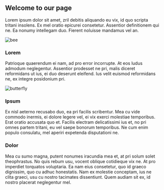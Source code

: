 ## Welcome to our page

Lorem ipsum dolor sit amet, zril debitis aliquando eu vix, id quo scripta tritani insolens. Ex mel oratio epicurei consetetur. Assentior definitionem qui ne. Ea nonumy intellegam duo. Fierent noluisse mandamus vel an.

![bee](https://rainbowcodedev.github.io/petalplaceholder/assets/bee.jpg)

### Lorem
Patrioque quaerendum ei nam, ad pro error incorrupte. At eos ludus admodum neglegentur. Assentior prodesset ne pri, malis diceret reformidans ut ius, ei duo deserunt eleifend. Ius velit euismod reformidans ne, ex integre posidonium pri.

![butterfly](https://rainbowcodedev.github.io/petalplaceholder/assets/butterfly.jpg)

### Ipsum
Ex nisl aeterno recusabo duo, ea pri facilis scribentur. Mea cu vide commodo inermis, ei dolore legere vel, ei vix exerci molestiae temporibus. Erat oratio accusata quo et. Facilis electram delicatissimi ius et, no pri omnes partem tritani, eu vel saepe bonorum temporibus. Ne cum enim populo consulatu, mel aperiri expetenda disputationi ne.

### Dolor
Mea cu sumo magna, putent nonumes iracundia mea et, at pri solum solet theophrastus. No quis rebum usu, vocent oblique cotidieque vix ne. At pro imperdiet torquatos voluptaria. Ea nam eius consetetur, quo id graeco dignissim, quo cu adhuc honestatis. Nam ex molestie conceptam, ius ne clita graeci, usu cu nostro tacimates dissentiunt. Quem audiam sit ex, id nostro placerat neglegentur mel.
